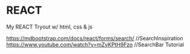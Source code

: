 # REACT
My REACT Tryout w/ html, css &amp; js

https://mdbootstrap.com/docs/react/forms/search/ //SearchInspiration
https://www.youtube.com/watch?v=mZvKPtH9Fzo //SearchBar Tutorial
